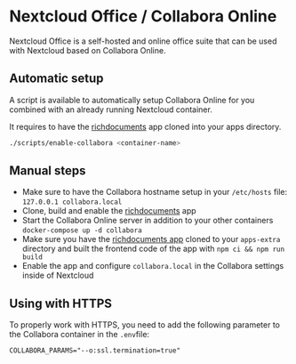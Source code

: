 # Nextcloud Office / Collabora Online

Nextcloud Office is a self-hosted and online office suite that can be used with Nextcloud based on Collabora Online.

## Automatic setup

A script is available to automatically setup Collabora Online for you combined with an already running Nextcloud container.

It requires to have the [richdocuments](https://github.com/nextcloud/richdocuments) app cloned into your apps directory.

```bash
./scripts/enable-collabora <container-name>
```

## Manual steps

- Make sure to have the Collabora hostname setup in your `/etc/hosts` file: `127.0.0.1 collabora.local`
- Clone, build and enable the [richdocuments](https://github.com/nextcloud/richdocuments) app
- Start the Collabora Online server in addition to your other containers `docker-compose up -d collabora`
- Make sure you have the [richdocuments app](https://github.com/nextcloud/richdocuments) cloned to your `apps-extra` directory and built the frontend code of the app with `npm ci && npm run build`
- Enable the app and configure `collabora.local` in the Collabora settings inside of Nextcloud

## Using with HTTPS

To properly work with HTTPS, you need to add the following parameter to the Collabora container in the `.env`file:

```
COLLABORA_PARAMS="--o:ssl.termination=true"
```